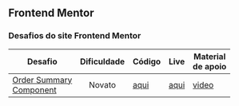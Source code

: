 ## Frontend Mentor

### Desafios do site Frontend Mentor


|Desafio                    |Dificuldade    | Código | Live| Material<br> de apoio
| ------------------------- |:-------------:|--------| ----|-----------------
| [Order Summary<br>Component](https://www.frontendmentor.io/challenges/order-summary-component-QlPmajDUj)|Novato         |[aqui](https://github.com/marianafurriel/frontendmentor/tree/master/Order%20summary%20component)| [aqui](https://marianafurriel.github.io/frontendmentor/Order%20summary%20component/)| [video](https://github.com/marianafurriel/frontendmentor/tree/master/Order%20summary%20component)


